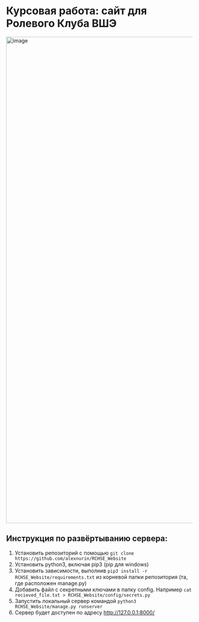 # Курсовая работа: сайт для Ролевого Клуба ВШЭ <br>

<img width="1315" alt="image" src="https://github.com/alexnurin/RCHSE_Website/assets/44980361/b011257c-b196-4120-a8bb-e954c76872de">

## Инструкция по развёртыванию сервера:
1. Установить репозиторий с помощью ```git clone https://github.com/alexnurin/RCHSE_Website```
2. Установить python3, включая pip3 (pip для windows)
3. Установить зависимости, выполнив ```pip3 install -r RCHSE_Website/requirements.txt``` из корневой папки репозитория (та, где расположен manage.py)
4. Добавить файл с секретными ключами в папку config. Например ```cat recieved_file.txt > RCHSE_Website/config/secrets.py```
5. Запустить локальный сервер командой ```python3 RCHSE_Website/manage.py runserver```
6. Сервер будет доступен по адресу http://127.0.0.1:8000/
